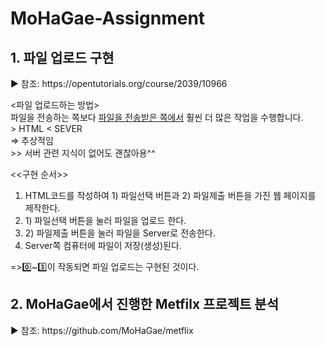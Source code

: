 # MoHaGae-Assignment

<h2> 1. 파일 업로드 구현 </h2>
<p>▶ 참조: <link>https://opentutorials.org/course/2039/10966</link></p>
<p><파일 업로드하는 방법><br>
파일을 전송하는 쪽보다 <u>파일을 전송받은 쪽에서</u> 훨씬 더 많은 작업을 수행합니다.<br>
> HTML < SEVER<br>
=> 추상적임<br>
>> 서버 관련 지식이 없어도 괜찮아용^^<br></p>

<p>
<<구현 순서>><br></p>
<ol><li>HTML코드를 작성하여 1) 파일선택 버튼과 2) 파일제출 버튼을 가진 웹 페이지를 제작한다.<br></li>
<li> 1) 파일선택 버튼을 눌러 파일을 업로드 한다.<br></li>
<li> 2) 파일제출 버튼을 눌러 파일을 Server로 전송한다.<br></li>
<li> Server쪽 컴퓨터에 파일이 저장(생성)된다.<br></li></ol>
=>0️⃣~3️⃣이 작동되면 파일 업로드는 구현된 것이다.<br>

<h2> 2. MoHaGae에서 진행한 Metfilx 프로젝트 분석 </h2>
<p>▶ 참조: <link>https://github.com/MoHaGae/metflix</link></p>
